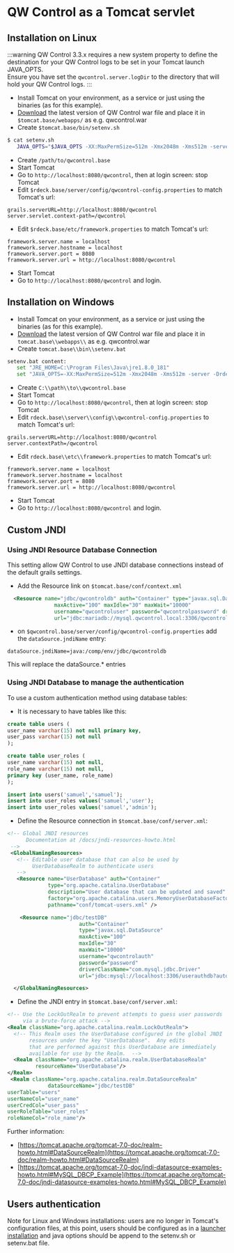 # QW Control as a Tomcat servlet

## Installation on Linux

<!---
Originals:

http://support.qwcontrol.com/customer/en/portal/articles/2798971-install-qwcontrol-pro-with-tomcat-on-linux
http://support.qwcontrol.com/customer/en/portal/articles/1817834-install-qwcontrol-pro-as-a-war-tomcat-on-windows
http://support.qwcontrol.com/customer/en/portal/articles/2471602-upgrade-qwcontrol-pro-as-a-war-tomcat-
http://support.qwcontrol.com/customer/en/portal/articles/2799547-enable-ssl-tomcat
http://support.qwcontrol.com/customer/en/portal/articles/2539313-jndi-custom-settings-on-tomcat)


Should these be part of the OSS docs?

http://support.qwcontrol.com/customer/en/portal/articles/2433205-configuring-tomcat-for-ldaps
http://support.qwcontrol.com/customer/en/portal/articles/2859551-authentication-with-ad-or-ldap-on-tomcat

--->

:::warning
QW Control 3.3.x requires a new system property to define the destination for your QW Control logs to be set in your Tomcat launch JAVA_OPTS.  
Ensure you have set the `qwcontrol.server.logDir` to the directory that will hold your QW Control logs. 
:::

- Install Tomcat on your environment, as a service or just using the binaries (as for this example).
- [Download](https://qwcontrol.org/downloads.html) the latest version of QW Control war file and place it in `$tomcat.base/webapps/` as e.g. qwcontrol.war
- Create `$tomcat.base/bin/setenv.sh`

```bash
$ cat setenv.sh
   JAVA_OPTS="$JAVA_OPTS -XX:MaxPermSize=512m -Xmx2048m -Xms512m -server -Drdeck.base=/path/to/qwcontrol.base -Dqwcontrol.config.location=/path/to/qwcontrol.base/server/config/qwcontrol-config.properties -Dqwcontrol.server.logDir=/path/to/qwcontrol.base/server/logs"
```

- Create `/path/to/qwcontrol.base`
- Start Tomcat
- Go to `http://localhost:8080/qwcontrol`, then at login screen: stop Tomcat
- Edit `$rdeck.base/server/config/qwcontrol-config.properties` to match Tomcat's url:

```properties
grails.serverURL=http://localhost:8080/qwcontrol
server.servlet.context-path=/qwcontrol
```

- Edit `$rdeck.base/etc/framework.properties` to match Tomcat's url:

```properties
framework.server.name = localhost
framework.server.hostname = localhost
framework.server.port = 8080
framework.server.url = http://localhost:8080/qwcontrol
```

- Start Tomcat
- Go to `http://localhost:8080/qwcontrol` and login.

## Installation on Windows

- Install Tomcat on your environment, as a service or just using the binaries (as for this example).
- [Download](https://qwcontrol.org/downloads.html) the latest version of QW Control war file and place it in `tomcat.base\\webapps\\` as e.g. qwcontrol.war
- Create `tomcat.base\\bin\\setenv.bat`

```bash
setenv.bat content:
   set "JRE_HOME=C:\Program Files\Java\jre1.8.0_181"
   set "JAVA_OPTS=-XX:MaxPermSize=512m -Xmx2048m -Xms512m -server -Drdeck.base=C:\path\to\qwcontrol.base -Dqwcontrol.config.location=C:\path\to\qwcontrol.base\server\config\qwcontrol-config.properties -Dqwcontrol.server.logDir=C:\path\to\qwcontrol.base\server\logs"
```

- Create `C:\\path\\to\\qwcontrol.base`
- Start Tomcat
- Go to `http://localhost:8080/qwcontrol`, then at login screen: stop Tomcat
- Edit `rdeck.base\\server\\config\\qwcontrol-config.properties` to match Tomcat's url:

```properties
grails.serverURL=http://localhost:8080/qwcontrol
server.contextPath=/qwcontrol
```

- Edit `rdeck.base\\etc\\framework.properties` to match Tomcat's url:

```properties
framework.server.name = localhost
framework.server.hostname = localhost
framework.server.port = 8080
framework.server.url = http://localhost:8080/qwcontrol
```

- Start Tomcat
- Go to `http://localhost:8080/qwcontrol` and login.

## Custom JNDI

### Using JNDI Resource Database Connection

This setting allow QW Control to use JNDI database connections instead of the default grails settings.

- Add the Resource link on `$tomcat.base/conf/context.xml`

```xml
  <Resource name="jdbc/qwcontroldb" auth="Container" type="javax.sql.DataSource"
               maxActive="100" maxIdle="30" maxWait="10000"
               username="qwcontroluser" password="qwcontrolpassword" driverClassName="org.mariadb.jdbc.Driver"
               url="jdbc:mariadb://mysql.qwcontrol.local:3306/qwcontrol"/>
```

- on `$qwcontrol.base/server/config/qwcontrol-config.properties` add the `dataSource.jndiName` entry:

```properties
dataSource.jndiName=java:/comp/env/jdbc/qwcontroldb
```

This will replace the dataSource.\* entries

### Using JNDI Database to manage the authentication

To use a custom authentication method using database tables:

- It is necessary to have tables like this:

```sql
create table users (
user_name varchar(15) not null primary key,
user_pass varchar(15) not null
);

create table user_roles (
user_name varchar(15) not null,
role_name varchar(15) not null,
primary key (user_name, role_name)
);

insert into users('samuel','samuel');
insert into user_roles values('samuel','user');
insert into user_roles values('samuel','admin');
```

- Define the Resource connection in `$tomcat.base/conf/server.xml`:

```xml
<!-- Global JNDI resources
      Documentation at /docs/jndi-resources-howto.html
 -->
 <GlobalNamingResources>
   <!-- Editable user database that can also be used by
        UserDatabaseRealm to authenticate users
   -->
   <Resource name="UserDatabase" auth="Container"
             type="org.apache.catalina.UserDatabase"
             description="User database that can be updated and saved"
             factory="org.apache.catalina.users.MemoryUserDatabaseFactory"
             pathname="conf/tomcat-users.xml" />

    <Resource name="jdbc/testDB"
                       auth="Container"
                       type="javax.sql.DataSource"
                       maxActive="100"
                       maxIdle="30"
                       maxWait="10000"
                       username="qwcontrolauth"
                       password="password"
                       driverClassName="com.mysql.jdbc.Driver"
                       url="jdbc:mysql://localhost:3306/userauthdb?autoReconnect=true"/>

  </GlobalNamingResources>
```

- Define the JNDI entry in `$tomcat.base/conf/server.xml`:

```xml
<!-- Use the LockOutRealm to prevent attempts to guess user passwords
     via a brute-force attack -->
<Realm className="org.apache.catalina.realm.LockOutRealm">
  <!-- This Realm uses the UserDatabase configured in the global JNDI
       resources under the key "UserDatabase".  Any edits
       that are performed against this UserDatabase are immediately
       available for use by the Realm.  -->
  <Realm className="org.apache.catalina.realm.UserDatabaseRealm"
         resourceName="UserDatabase"/>
</Realm>
 <Realm className="org.apache.catalina.realm.DataSourceRealm"
             dataSourceName="jdbc/testDB"
userTable="users"
userNameCol="user_name"
userCredCol="user_pass"
userRoleTable="user_roles"
roleNameCol="role_name"/>
```

Further information:

- [https://tomcat.apache.org/tomcat-7.0-doc/realm-howto.html#DataSourceRealm](https://tomcat.apache.org/tomcat-7.0-doc/realm-howto.html#DataSourceRealm)
- [https://tomcat.apache.org/tomcat-7.0-doc/jndi-datasource-examples-howto.html#MySQL_DBCP_Example](https://tomcat.apache.org/tomcat-7.0-doc/jndi-datasource-examples-howto.html#MySQL_DBCP_Example)

## Users authentication

Note for Linux and Windows installations: users are no longer in Tomcat's configuration files, at this point, users should be configured as in a [launcher installation](/administration/security/authentication.md#authenticating-users) and java options should be append to the setenv.sh or setenv.bat file.
